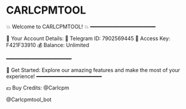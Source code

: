 # CARLCPMTOOL 
💥 Welcome to CARLCPMTOOL! 💥
━━━━━━━━━━━━━━━━━━━━━

🔹 Your Account Details:
📌 Telegram ID: 7902569445
🔑 Access Key: F421F33910
💰 Balance: Unlimited

━━━━━━━━━━━━━━━━━━━━━

🚀 Get Started:
Explore our amazing features and make the most of your experience!
━━━━━━━━━━━━━━━━━━━━━

💵 Buy Credits: @Carlcpm

@Carlcpmtool_bot
